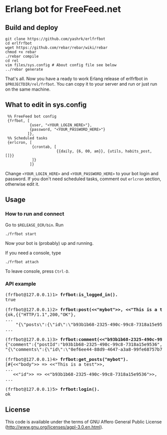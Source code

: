 # Erlang bot for FreeFeed.net #

## Build and deploy ##

```
git clone https://github.com/yashrk/erlfrfbot
cd erlfrfbot
wget https://github.com/rebar/rebar/wiki/rebar
chmod +x rebar
./rebar compile
cd rel
vim files/sys.config # About config file see below
../rebar generate
```

That's all. Now you have a ready to work Erlang release of erlfrfbot in `$PROJECTDIR/rel/frfbot`. You can copy it to your server and run or just run on the same machine.

## What to edit in sys.config ##

```
 %% FreeFeed bot config
 {frfbot, [
           {user, "<YOUR_LOGIN_HERE>"},
           {password, "<YOUR_PASSWORD_HERE>"}
          ]},
 %% Scheduled tasks
 {erlcron, [
            {crontab, [
                       {{daily, {6, 00, am}}, {utils, habits_post, []}}
            ]}
           ]}
```

Change `<YOUR_LOGIN_HERE>` and `<YOUR_PASSWORD_HERE>` to your bot login and password. If you don't need scheduled tasks, comment out `erlcron` section, otherwise edit it.

## Usage ##

### How to run and connect ###

Go to `$RELEASE_DIR/bin`. Run

```
./frfbot start
```

Now your bot is (probably) up and running.

If you need a console, type
```
./frfbot attach
```

To leave console, press `Ctrl-D`.

### API example ###

<pre>
(frfbot@127.0.0.1)1> <strong>frfbot:is_logged_in().</strong>
true

(frfbot@127.0.0.1)2> <strong>frfbot:post(<<"mybot">>, <<"This is a test"/utf8>>).</strong>
{ok,{{"HTTP/1.1",200,"OK"},
...
    "{\"posts\":{\"id\":\"b93b1b68-2325-490c-99c8-7318a15e9536\",
...

(frfbot@127.0.0.1)3> <strong>frfbot:comment(<<"b93b1b68-2325-490c-99c8-7318a15e9536">>, <<"This is a test comment"/utf8>>).</strong>
{"comment":{"postId":"b93b1b68-2325-490c-99c8-7318a15e9536","body":"This is a test comment"}}{{"HTTP/1.1",200,"OK"},
"{\"comments\":{\"id\":\"0ef6ee44-88d9-4647-a3a8-99fe68757b7a\",\"body\":\"This is a test comment\",\"createdAt\":1

(frfbot@127.0.0.1)4> <strong>frfbot:get_posts("mybot").</strong>
[#{<<"body">> => <<"This is a test">>,
...
   <<"id">> => <<"b93b1b68-2325-490c-99c8-7318a15e9536">>,
...

(frfbot@127.0.0.1)5> <strong>frfbot:login().</strong>
ok
</pre>

## License ##

This code is available under the terms of GNU Affero General Public License (http://www.gnu.org/licenses/agpl-3.0.en.html).

